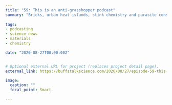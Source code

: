 ```yaml
---
title: "59: This is an anti-grasshopper podcast"
summary: "Bricks, urban heat islands, stink chemistry and parasite conservation."
  
tags:
- podcasting
- science news
- materials
- chemistry

date: "2020-08-27T00:00:00Z"


# Optional external URL for project (replaces project detail page).
external_link: https://buffstalkscience.com/2020/08/27/episode-59-this-is-an-anti-grasshopper-podcast/

image:
  caption: ""
  focal_point: Smart

---
```

